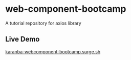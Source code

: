 # web-component-bootcamp

A tutorial repository for axios library

## Live Demo

[karanba-webcomponent-bootcamp.surge.sh](https://karanba-webcomponent-bootcamp.surge.sh)
